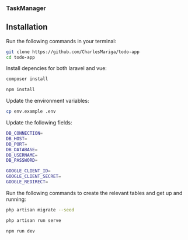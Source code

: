 ### TaskManager

## Installation

Run the following commands in your terminal:

```bash
git clone https://github.com/CharlesMariga/todo-app
cd todo-app
```

Install depencies for both laravel and vue:

```bash
composer install
```

```bash
npm install
```

Update the environment variables:

```bash
cp env.example .env
```

Update the following fields:

```bash
DB_CONNECTION=
DB_HOST=
DB_PORT=
DB_DATABASE=
DB_USERNAME=
DB_PASSWORD=

GOOGLE_CLIENT_ID=
GOOGLE_CLIENT_SECRET=
GOOGLE_REDIRECT=
```

Run the following commands to create the relevant tables and get up and running:

```bash
php artisan migrate --seed

php artisan run serve

npm run dev
```
